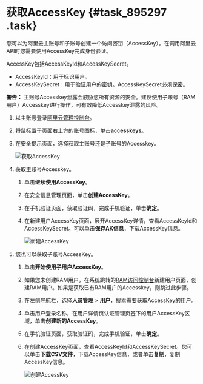 # 获取AccessKey {#task_895297 .task}

您可以为阿里云主账号和子账号创建一个访问密钥（AccessKey）。在调用阿里云API时您需要使用AccessKey完成身份验证。

AccessKey包括AccessKeyId和AccessKeySecret。

-   AccessKeyId：用于标识用户。
-   AccessKeySecret：用于验证用户的密钥。AccessKeySecret必须保密。

**警告：** 主账号Accesskey泄露会威胁您所有资源的安全。建议使用子账号（RAM用户）Accesskey进行操作，可有效降低Accesskey泄露的风险。

1.  以主账号登录[阿里云管理控制台](https://homenew.console.aliyun.com/#/)。
2.  将鼠标置于页面右上方的账号图标，单击**accesskeys**。
3.  在安全提示页面，选择获取主账号还是子账号的Accesskey。 

    ![获取AccessKey](http://static-aliyun-doc.oss-cn-hangzhou.aliyuncs.com/assets/img/725694/156819052650508_zh-CN.png)

4.  获取主账号Accesskey。 
    1.  单击**继续使用AccessKey**。
    2.  在安全信息管理页面，单击**创建AccessKey**。
    3.  在手机验证页面，获取验证码，完成手机验证，单击**确定**。
    4.  在新建用户AccessKey页面，展开AccessKey详情，查看AccessKeyId和AccessKeySecret。可以单击**保存AK信息**，下载AccessKey信息。 

        ![新建AccessKey](http://static-aliyun-doc.oss-cn-hangzhou.aliyuncs.com/assets/img/725694/156819052650510_zh-CN.png)

5.  您也可以获取子账号AccessKey。 
    1.  单击**开始使用子用户AccessKey**。
    2.  如果您未创建RAM用户，在系统跳转的[RAM访问控制台](https://ram.console.aliyun.com/users/new)新建用户页面，创建RAM用户。如果是获取已有RAM用户的Accesskey，则跳过此步骤。
    3.  在左侧导航栏，选择**人员管理** \> **用户**，搜索需要获取AccessKey的用户。
    4.  单击用户登录名称，在用户详情页认证管理页签下的用户AccessKey区域，单击**创建新的AccessKey**。
    5.  在手机验证页面，获取验证码，完成手机验证，单击**确定**。
    6.  在创建AccessKey页面，查看AccessKeyId和AccessKeySecret。您可以单击**下载CSV文件**，下载AccessKey信息，或者单击**复制**，复制AccessKey信息。 

        ![创建AccessKey](http://static-aliyun-doc.oss-cn-hangzhou.aliyuncs.com/assets/img/725694/156819052650515_zh-CN.png)


